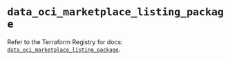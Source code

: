 # `data_oci_marketplace_listing_package`

Refer to the Terraform Registry for docs: [`data_oci_marketplace_listing_package`](https://registry.terraform.io/providers/oracle/oci/6.18.0/docs/data-sources/marketplace_listing_package).
